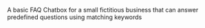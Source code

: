 A basic FAQ Chatbox for a small fictitious business that can answer predefined questions using matching keywords
